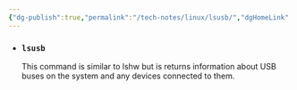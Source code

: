 ```yaml
---
{"dg-publish":true,"permalink":"/tech-notes/linux/lsusb/","dgHomeLink":true,"dgPassFrontmatter":false}
---
```


- ### `lsusb`

  This command is similar to lshw but is returns information about USB buses on the system and any devices connected to them.